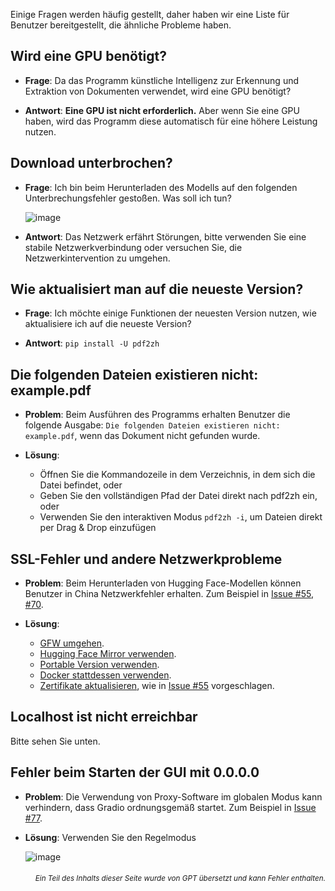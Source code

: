 Einige Fragen werden häufig gestellt, daher haben wir eine Liste für Benutzer bereitgestellt, die ähnliche Probleme haben.

## Wird eine GPU benötigt?
- **Frage**:
Da das Programm künstliche Intelligenz zur Erkennung und Extraktion von Dokumenten verwendet, wird eine GPU benötigt?

- **Antwort**:
**Eine GPU ist nicht erforderlich.** Aber wenn Sie eine GPU haben, wird das Programm diese automatisch für eine höhere Leistung nutzen.

## Download unterbrochen?
- **Frage**:
Ich bin beim Herunterladen des Modells auf den folgenden Unterbrechungsfehler gestoßen. Was soll ich tun?

  ![image](https://github.com/user-attachments/assets/3c4eed44-3d9b-4e2f-a224-a58edca718c2)

- **Antwort**:
Das Netzwerk erfährt Störungen, bitte verwenden Sie eine stabile Netzwerkverbindung oder versuchen Sie, die Netzwerkintervention zu umgehen.

## Wie aktualisiert man auf die neueste Version?
- **Frage**:
Ich möchte einige Funktionen der neuesten Version nutzen, wie aktualisiere ich auf die neueste Version?

- **Antwort**:
`pip install -U pdf2zh`


## Die folgenden Dateien existieren nicht: example.pdf
- **Problem**:
Beim Ausführen des Programms erhalten Benutzer die folgende Ausgabe: `Die folgenden Dateien existieren nicht: example.pdf`, wenn das Dokument nicht gefunden wurde.

- **Lösung**:
  - Öffnen Sie die Kommandozeile in dem Verzeichnis, in dem sich die Datei befindet, oder
  - Geben Sie den vollständigen Pfad der Datei direkt nach pdf2zh ein, oder
  - Verwenden Sie den interaktiven Modus `pdf2zh -i`, um Dateien direkt per Drag & Drop einzufügen


## SSL-Fehler und andere Netzwerkprobleme
- **Problem**:
Beim Herunterladen von Hugging Face-Modellen können Benutzer in China Netzwerkfehler erhalten. Zum Beispiel in [Issue #55](https://github.com/PDFMathTranslate/PDFMathTranslate-next/issues/55), [#70](https://github.com/PDFMathTranslate/PDFMathTranslate-next/issues/70).

- **Lösung**:
  - [GFW umgehen](https://github.com/clash-verge-rev/clash-verge-rev).
  - [Hugging Face Mirror verwenden](https://hf-mirror.com/).
  - [Portable Version verwenden](https://github.com/PDFMathTranslate/PDFMathTranslate-next?tab=readme-ov-file#method-ii-portable).
  - [Docker stattdessen verwenden](https://github.com/PDFMathTranslate/PDFMathTranslate-next#docker).
  - [Zertifikate aktualisieren](https://stackoverflow.com/questions/51925384/unable-to-get-local-issuer-certificate-when-using-requests), wie in [Issue #55](https://github.com/PDFMathTranslate/PDFMathTranslate-next/issues/55) vorgeschlagen.

## Localhost ist nicht erreichbar
Bitte sehen Sie unten.

## Fehler beim Starten der GUI mit 0.0.0.0
- **Problem**:
Die Verwendung von Proxy-Software im globalen Modus kann verhindern, dass Gradio ordnungsgemäß startet. Zum Beispiel in [Issue #77](https://github.com/PDFMathTranslate/PDFMathTranslate-next/issues/77).

- **Lösung**:
Verwenden Sie den Regelmodus

  ![image](https://github.com/user-attachments/assets/b1f2b16a-eb6a-4c03-995c-332ef1d82c96)

<div align="right"> 
<h6><small>Ein Teil des Inhalts dieser Seite wurde von GPT übersetzt und kann Fehler enthalten.</small></h6>